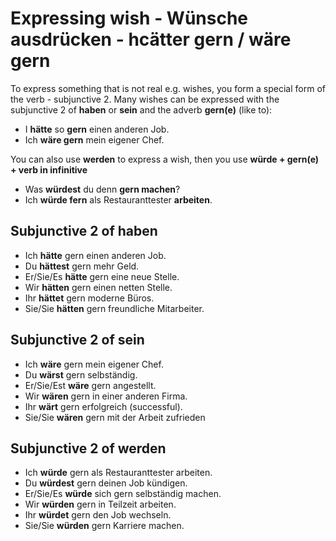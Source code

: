# Expressing wish - Wünsche ausdrücken - hcätter gern / wäre gern

To express something that is not real e.g. wishes, you form a special form of the verb - subjunctive 2.
Many wishes can be expressed with the subjunctive 2 of **haben** or **sein** and the adverb **gern(e)** (like to):

-  I **hätte** so **gern** einen anderen Job.
-  Ich **wäre gern** mein eigener Chef.

You can also use **werden** to express a wish, then you use **würde + gern(e) + verb in infinitive**
-  Was **würdest** du denn **gern machen**?
-  Ich **würde fern** als Restauranttester **arbeiten**. 

## Subjunctive 2 of haben

-  Ich **hätte** gern einen anderen Job.
-  Du **hättest** gern mehr Geld.
-  Er/Sie/Es **hätte** gern eine neue Stelle.
-  Wir **hätten** gern einen netten Stelle.
-  Ihr **hättet** gern moderne Büros.
-  Sie/Sie **hätten** gern freundliche Mitarbeiter.

## Subjunctive 2 of sein

- Ich **wäre** gern mein eigener Chef.
- Du **wärst** gern selbständig.
- Er/Sie/Est **wäre** gern angestellt.
- Wir **wären** gern in einer anderen Firma.
- Ihr **wärt** gern erfolgreich (successful).
- Sie/Sie **wären** gern mit der Arbeit zufrieden

## Subjunctive 2 of werden

- Ich **würde** gern als Restauranttester arbeiten.
- Du **würdest** gern deinen Job kündigen.
- Er/Sie/Es **würde** sich gern selbständig machen.
- Wir **würden** gern in Teilzeit arbeiten.
- Ihr **würdet** gern den Job wechseln.
- Sie/Sie **würden** gern Karriere machen.
